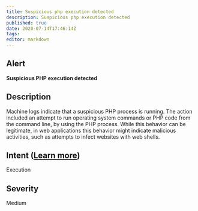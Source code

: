 ```yaml
---
title: Suspicious php execution detected
description: Suspicious php execution detected
published: true
date: 2020-07-14T17:46:14Z
tags:
editor: markdown
---
```


## Alert
**Suspicious PHP execution detected**

## Description
Machine logs indicate that a suspicious PHP process is running. The action included an attempt to run operating system commands or PHP code from the command line, by using the PHP process. While this behavior can be legitimate, in web applications this behavior might indicate malicious activities, such as attempts to infect websites with web shells.

## Intent ([Learn more](/public/security/alerts/intentions.md))
Execution

## Severity
Medium




